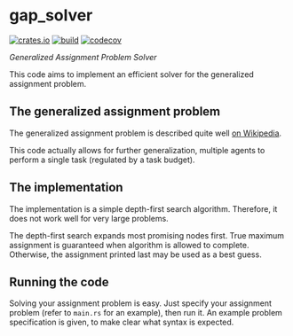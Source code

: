 # gap_solver

[![crates.io](https://img.shields.io/crates/v/gap_solver.svg)](https://crates.io/crates/gap_solver)
[![build](https://github.com/stinodego/gap_solver/actions/workflows/build.yml/badge.svg)](https://github.com/stinodego/gap_solver/actions/workflows/build.yml)
[![codecov](https://codecov.io/gh/stinodego/gap_solver/branch/master/graph/badge.svg)](https://codecov.io/gh/stinodego/gap_solver)

_Generalized Assignment Problem Solver_

This code aims to implement an efficient solver for the generalized assignment problem.

## The generalized assignment problem

The generalized assignment problem is described quite well [on Wikipedia](https://en.wikipedia.org/wiki/Generalized_assignment_problem).

This code actually allows for further generalization, multiple agents to perform a single task (regulated by a task budget).

## The implementation

The implementation is a simple depth-first search algorithm. Therefore, it does not work well for very large problems.

The depth-first search expands most promising nodes first. True maximum assignment is guaranteed when algorithm is allowed to complete. Otherwise, the assignment printed last may be used as a best guess.

## Running the code

Solving your assignment problem is easy. Just specify your assignment problem (refer to `main.rs` for an example), then run it. An example problem specification is given, to make clear what syntax is expected.

